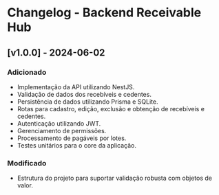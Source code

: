 # Changelog - Backend Receivable Hub

## [v1.0.0] - 2024-06-02

### Adicionado

- Implementação da API utilizando NestJS.
- Validação de dados dos recebíveis e cedentes.
- Persistência de dados utilizando Prisma e SQLite.
- Rotas para cadastro, edição, exclusão e obtenção de recebíveis e cedentes.
- Autenticação utilizando JWT.
- Gerenciamento de permissões.
- Processamento de pagáveis por lotes.
- Testes unitários para o core da aplicação.

### Modificado

- Estrutura do projeto para suportar validação robusta com objetos de valor.
